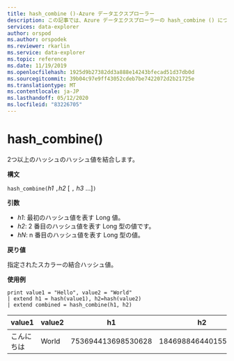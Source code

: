 ```yaml
---
title: hash_combine ()-Azure データエクスプローラー
description: この記事では、Azure データエクスプローラーの hash_combine () について説明します。
services: data-explorer
author: orspod
ms.author: orspodek
ms.reviewer: rkarlin
ms.service: data-explorer
ms.topic: reference
ms.date: 11/19/2019
ms.openlocfilehash: 1925d9b27382dd3a888e14243bfecad51d37db0d
ms.sourcegitcommit: 39b04c97e9ff43052cdeb7be7422072d2b21725e
ms.translationtype: MT
ms.contentlocale: ja-JP
ms.lasthandoff: 05/12/2020
ms.locfileid: "83226705"
---
```

# <a name="hash_combine"></a>hash_combine()

2つ以上のハッシュのハッシュ値を結合します。

**構文**

`hash_combine(`*h1* `,`*h2* [ `,` *h3* ...]`)`

**引数**

* *h1*: 最初のハッシュ値を表す Long 値。
* *h2*: 2 番目のハッシュ値を表す Long 型の値です。
* *hN*: n 番目のハッシュ値を表す Long 型の値。

**戻り値**

指定されたスカラーの結合ハッシュ値。

**使用例**

<!-- csl: https://help.kusto.windows.net:443/Samples -->
```kusto
print value1 = "Hello", value2 = "World"
| extend h1 = hash(value1), h2=hash(value2)
| extend combined = hash_combine(h1, h2)
```

|value1|value2|h1|h2|さ|
|---|---|---|---|---|
|こんにちは|World|753694413698530628|1846988464401551951|-1440138333540407281|
